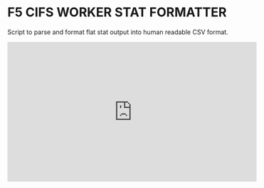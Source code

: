 F5 CIFS WORKER STAT FORMATTER
=========================

Script to parse and format flat stat output into human readable CSV format.


<iframe width="560" height="315" src="http://www.youtube.com/embed/UvVFvBbyk2o" frameborder="0" allowfullscreen></iframe>

